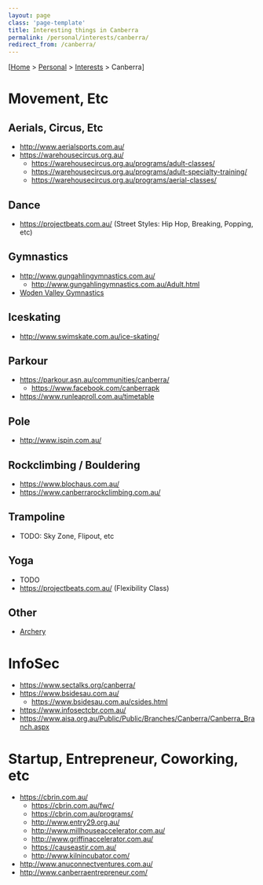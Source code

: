 ```yaml
---
layout: page
class: 'page-template'
title: Interesting things in Canberra
permalink: /personal/interests/canberra/
redirect_from: /canberra/
---
```


[[Home](/) > [Personal](/personal/) > [Interests](/personal/interests/) > Canberra]

# Movement, Etc

## Aerials, Circus, Etc

* http://www.aerialsports.com.au/
* https://warehousecircus.org.au/
  * https://warehousecircus.org.au/programs/adult-classes/
  * https://warehousecircus.org.au/programs/adult-specialty-training/
  * https://warehousecircus.org.au/programs/aerial-classes/

## Dance

* https://projectbeats.com.au/ (Street Styles: Hip Hop, Breaking, Popping, etc)

## Gymnastics

* http://www.gungahlingymnastics.com.au/
  * http://www.gungahlingymnastics.com.au/Adult.html
* [Woden Valley Gymnastics](http://wodenvalley.gymnastics.org.au/content.aspx?file=68554|39628j)

## Iceskating

* http://www.swimskate.com.au/ice-skating/

## Parkour

* https://parkour.asn.au/communities/canberra/
  * https://www.facebook.com/canberrapk
* https://www.runleaproll.com.au/timetable

## Pole

* http://www.ispin.com.au/

## Rockclimbing / Bouldering

* https://www.blochaus.com.au/
* https://www.canberrarockclimbing.com.au/

## Trampoline

* TODO: Sky Zone, Flipout, etc

## Yoga

* TODO
* https://projectbeats.com.au/ (Flexibility Class)

## Other

* [Archery](/personal/interests/archery/)

# InfoSec

* https://www.sectalks.org/canberra/
* https://www.bsidesau.com.au/
  * https://www.bsidesau.com.au/csides.html
* https://www.infosectcbr.com.au/
* https://www.aisa.org.au/Public/Public/Branches/Canberra/Canberra_Branch.aspx

# Startup, Entrepreneur, Coworking, etc

* https://cbrin.com.au/
  * https://cbrin.com.au/fwc/
  * https://cbrin.com.au/programs/
  * http://www.entry29.org.au/
  * http://www.millhouseaccelerator.com.au/
  * http://www.griffinaccelerator.com.au/
  * https://causeastir.com.au/
  * http://www.kilnincubator.com/
* http://www.anuconnectventures.com.au/
* http://www.canberraentrepreneur.com/
